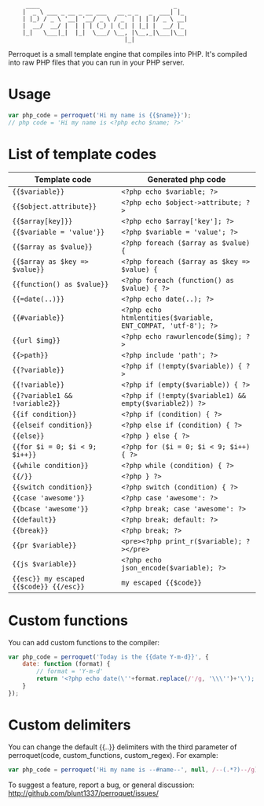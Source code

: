 ```
	 ____                                      _   
	|  _ \ ___ _ __ _ __ ___   __ _ _   _  ___| |_ 
	| |_) / _ \ '__| '__/ _ \ / _` | | | |/ _ \ __|
	|  __/  __/ |  | | | (_) | (_| | |_| |  __/ |_ 
	|_|   \___|_|  |_|  \___/ \__, |\__,_|\___|\__|
								 |_| 
 ```

Perroquet is a small template engine that compiles into PHP. It's compiled into raw PHP files that you can run in your PHP server.

# Usage
```js
var php_code = perroquet('Hi my name is {{$name}}');
// php code = 'Hi my name is <?php echo $name; ?>'
```

# List of template codes

| Template code | Generated php code |
|---|---|
|`{{$variable}}`|`<?php echo $variable; ?>`|
|`{{$object.attribute}}`|`<?php echo $object->attribute; ?>`|
|`{{$array[key]}}`|`<?php echo $array['key']; ?>`|
|`{{$variable = 'value'}}`|`<?php $variable = 'value'; ?>`|
|`{{$array as $value}}`|`<?php foreach ($array as $value) {`|
|`{{$array as $key => $value}}`|`<?php foreach ($array as $key => $value) {`|
|`{{function() as $value}}`|`<?php foreach (function() as $value) { ?>`|
|`{{=date(..)}}`|`<?php echo date(..); ?>`|
|`{{#variable}}`|`<?php echo htmlentities($variable, ENT_COMPAT, 'utf-8'); ?>`|
|`{{url $img}}`|`<?php echo rawurlencode($img); ?>`|
|`{{>path}}`|`<?php include 'path'; ?>`|
|`{{?variable}}`|`<?php if (!empty($variable)) { ?>`|
|`{{!variable}}`|`<?php if (empty($variable)) { ?>`|
|`{{?variable1 && !variable2}}`|`<?php if (!empty($variable1) && empty($variable2)) ?>`|
|`{{if condition}}`|`<?php if (condition) { ?>`|
|`{{elseif condition}}`|`<?php else if (condition) { ?>`|
|`{{else}}`|`<?php } else { ?>`|
|`{{for $i = 0; $i < 9; $i++}}`|`<?php for ($i = 0; $i < 9; $i++) { ?>`|
|`{{while condition}}`|`<?php while (condition) { ?>`|
|`{{/}}`|`<?php } ?>`|
|`{{switch condition}}`|`<?php switch (condition) { ?>`|
|`{{case 'awesome'}}`|`<?php case 'awesome': ?>`|
|`{{bcase 'awesome'}}`|`<?php break; case 'awesome': ?>`|
|`{{default}}`|`<?php break; default: ?>`|
|`{{break}}`|`<?php break; ?>`|
|`{{pr $variable}}`|`<pre><?php print_r($variable); ?></pre>`|
|`{{js $variable}}`|`<?php echo json_encode($variable); ?>`|
|`{{esc}} my escaped {{$code}} {{/esc}}`|` my escaped {{$code}} `|

# Custom functions
You can add custom functions to the compiler:
```js
var php_code = perroquet('Today is the {{date Y-m-d}}', {
	date: function (format) {
		// format = 'Y-m-d'
		return '<?php echo date(\''+format.replace(/'/g, '\\\'')+'\'); ?>';
	}
});
```

# Custom delimiters
You can change the default {{..}} delimiters with the third parameter of perroquet(code, custom_functions, custom_regex). For example:
```js
var php_code = perroquet('Hi my name is --#name--', null, /--(.*?)--/g);
```

  To suggest a feature, report a bug, or general discussion:
  http://github.com/blunt1337/perroquet/issues/